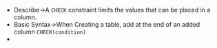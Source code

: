 - Describe→A `CHECK` constraint limits the values that can be placed in a column.
- Basic Syntax→When Creating a table, add at the end of an added column `CHECK(condition)`
- 
